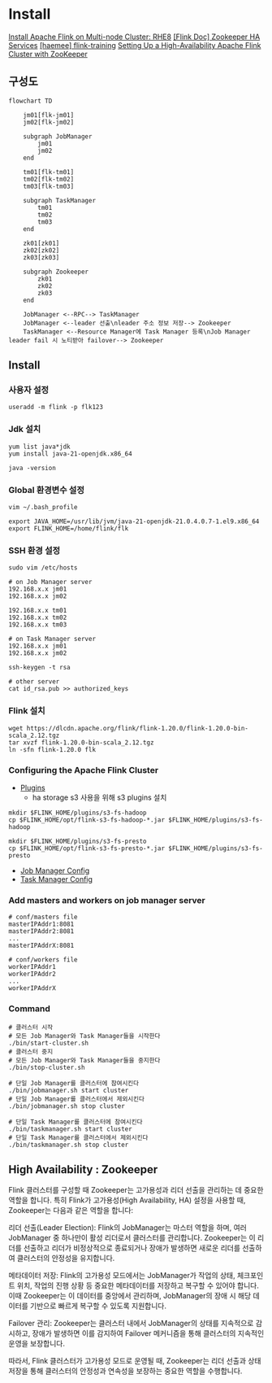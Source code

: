 
# Install

[Install Apache Flink on Multi-node Cluster: RHE8](https://www.linkedin.com/pulse/install-apache-flink-multi-node-cluster-rhe8-shanoj-kumar-v/)
[[Flink Doc] Zookeeper HA Services](https://nightlies.apache.org/flink/flink-docs-master/docs/deployment/ha/zookeeper_ha/)
[[haemee] flink-training](https://github.com/haemee/flink-training)
[Setting Up a High-Availability Apache Flink Cluster with ZooKeeper](https://jainsaket-1994.medium.com/setting-up-a-high-availability-apache-flink-cluster-with-zookeeper-64edb66f625c)

## 구성도

```mermaid
flowchart TD

    jm01[flk-jm01]
    jm02[flk-jm02]

    subgraph JobManager
        jm01
        jm02
    end

    tm01[flk-tm01]
    tm02[flk-tm02]
    tm03[flk-tm03]

    subgraph TaskManager
        tm01
        tm02
        tm03
    end

    zk01[zk01]
    zk02[zk02]
    zk03[zk03]

    subgraph Zookeeper
        zk01
        zk02
        zk03
    end

    JobManager <--RPC--> TaskManager
    JobManager <--leader 선출\nleader 주소 정보 저장--> Zookeeper
    TaskManager <--Resource Manager에 Task Manager 등록\nJob Manager leader fail 시 노티받아 failover--> Zookeeper
```

## Install

### 사용자 설정

```shell
useradd -m flink -p flk123
```

### Jdk 설치

```shell
yum list java*jdk
yum install java-21-openjdk.x86_64

java -version
```

### Global 환경변수 설정

```shell
vim ~/.bash_profile

export JAVA_HOME=/usr/lib/jvm/java-21-openjdk-21.0.4.0.7-1.el9.x86_64
export FLINK_HOME=/home/flink/flk
```

### SSH 환경 설정

```shell
sudo vim /etc/hosts

# on Job Manager server
192.168.x.x jm01
192.168.x.x jm02

192.168.x.x tm01
192.168.x.x tm02
192.168.x.x tm03

# on Task Manager server
192.168.x.x jm01
192.168.x.x jm02
```

```shell
ssh-keygen -t rsa

# other server
cat id_rsa.pub >> authorized_keys
```

### Flink 설치

```shell
wget https://dlcdn.apache.org/flink/flink-1.20.0/flink-1.20.0-bin-scala_2.12.tgz
tar xvzf flink-1.20.0-bin-scala_2.12.tgz
ln -sfn flink-1.20.0 flk
```

### Configuring the Apache Flink Cluster

- [Plugins](https://nightlies.apache.org/flink/flink-docs-release-1.20/docs/deployment/filesystems/plugins/)
  - ha storage s3 사용을 위해 s3 plugins 설치
```shell
mkdir $FLINK_HOME/plugins/s3-fs-hadoop
cp $FLINK_HOME/opt/flink-s3-fs-hadoop-*.jar $FLINK_HOME/plugins/s3-fs-hadoop

mkdir $FLINK_HOME/plugins/s3-fs-presto
cp $FLINK_HOME/opt/flink-s3-fs-presto-*.jar $FLINK_HOME/plugins/s3-fs-presto
```

- [Job Manager Config](./config.yaml.jobmanager)
- [Task Manager Config](./config.yaml.taskmanager)

### Add masters and workers on job manager server

```shell
# conf/masters file
masterIPAddr1:8081
masterIPAddr2:8081
...
masterIPAddrX:8081

# conf/workers file
workerIPAddr1
workerIPAddr2
...
workerIPAddrX
```

### Command

```shell
# 클러스터 시작
# 모든 Job Manager와 Task Manager들을 시작한다
./bin/start-cluster.sh
# 클러스터 중지
# 모든 Job Manager와 Task Manager들을 중지한다
./bin/stop-cluster.sh

# 단일 Job Manager를 클러스터에 참여시킨다
./bin/jobmanager.sh start cluster
# 단일 Job Manager를 클러스터에서 제외시킨다
./bin/jobmanager.sh stop cluster

# 단일 Task Manager를 클러스터에 참여시킨다
./bin/taskmanager.sh start cluster
# 단일 Task Manager를 클러스터에서 제외시킨다
./bin/taskmanager.sh stop cluster
```

## High Availability : Zookeeper

Flink 클러스터를 구성할 때 Zookeeper는 고가용성과 리더 선출을 관리하는 데 중요한 역할을 합니다. 특히 Flink가 고가용성(High Availability, HA) 설정을 사용할 때, Zookeeper는 다음과 같은 역할을 합니다:

리더 선출(Leader Election): Flink의 JobManager는 마스터 역할을 하며, 여러 JobManager 중 하나만이 활성 리더로서 클러스터를 관리합니다. Zookeeper는 이 리더를 선출하고 리더가 비정상적으로 종료되거나 장애가 발생하면 새로운 리더를 선출하여 클러스터의 안정성을 유지합니다.

메타데이터 저장: Flink의 고가용성 모드에서는 JobManager가 작업의 상태, 체크포인트 위치, 작업의 진행 상황 등 중요한 메타데이터를 저장하고 복구할 수 있어야 합니다. 이때 Zookeeper는 이 데이터를 중앙에서 관리하며, JobManager의 장애 시 해당 데이터를 기반으로 빠르게 복구할 수 있도록 지원합니다.

Failover 관리: Zookeeper는 클러스터 내에서 JobManager의 상태를 지속적으로 감시하고, 장애가 발생하면 이를 감지하여 Failover 메커니즘을 통해 클러스터의 지속적인 운영을 보장합니다.

따라서, Flink 클러스터가 고가용성 모드로 운영될 때, Zookeeper는 리더 선출과 상태 저장을 통해 클러스터의 안정성과 연속성을 보장하는 중요한 역할을 수행합니다.